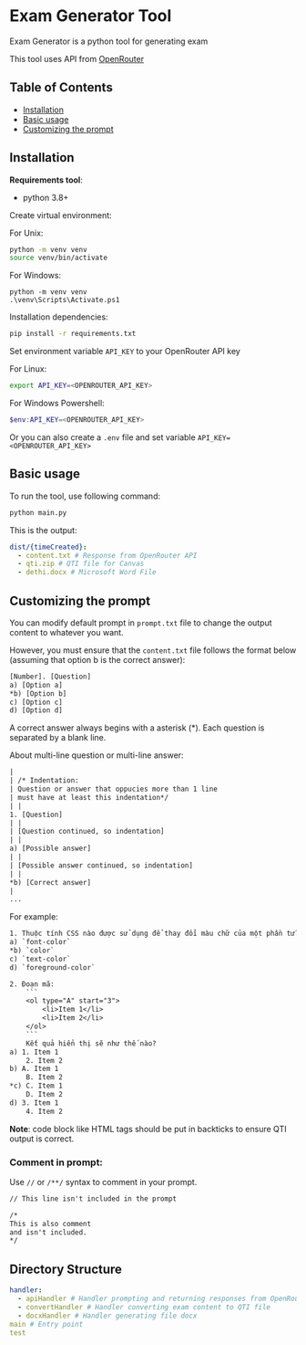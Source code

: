# Exam Generator Tool

Exam Generator is a python tool for generating exam

This tool uses API from [OpenRouter](https://openrouter.ai/)

## Table of Contents
- [Installation](#installation)
- [Basic usage](#basic-usage)
- [Customizing the prompt](#customizing-the-prompt)

## Installation

**Requirements tool**: 
- python 3.8+

Create virtual environment:

For Unix:
```bash
python -m venv venv
source venv/bin/activate
```

For Windows:
```
python -m venv venv
.\venv\Scripts\Activate.ps1
```

Installation dependencies:
```bash
pip install -r requirements.txt
```

Set environment variable `API_KEY` to your OpenRouter API key

For Linux:
```bash
export API_KEY=<OPENROUTER_API_KEY>
```

For Windows Powershell:
```powershell
$env:API_KEY=<OPENROUTER_API_KEY>
```

Or you can also create a `.env` file and set variable `API_KEY=<OPENROUTER_API_KEY>`

## Basic usage

To run the tool, use following command:
```bash
python main.py
```

This is the output:
```yaml
dist/{timeCreated}:
  - content.txt # Response from OpenRouter API
  - qti.zip # QTI file for Canvas
  - dethi.docx # Microsoft Word File
```

## Customizing the prompt

You can modify default prompt in `prompt.txt` file to change the output content to whatever you want. 

However, you must ensure that the `content.txt` file follows the format below (assuming that option b is the correct answer):

```txt
[Number]. [Question]
a) [Option a]
*b) [Option b]
c) [Option c]
d) [Option d]
```

A correct answer always begins with a asterisk (*). Each question is separated by a blank line.

About multi-line question or multi-line answer:

```txt
|
| /* Indentation:
| Question or answer that oppucies more than 1 line 
| must have at least this indentation*/
| |
1. [Question]
| |
| [Question continued, so indentation]
| |
a) [Possible answer]
| |
| [Possible answer continued, so indentation]
| |
*b) [Correct answer]
|
...
```

For example:

```txt
1. Thuộc tính CSS nào được sử dụng để thay đổi màu chữ của một phần tử?
a) `font-color`
*b) `color`
c) `text-color`
d) `foreground-color`

2. Đoạn mã:
	```
	<ol type="A" start="3">
		<li>Item 1</li>
		<li>Item 2</li>
	</ol>
	```
	Kết quả hiển thị sẽ như thế nào?
a) 1. Item 1
	2. Item 2
b) A. Item 1
	B. Item 2
*c) C. Item 1
	D. Item 2
d) 3. Item 1
	4. Item 2
```

**Note**: code block like HTML tags should be put in backticks to ensure QTI output is correct.

### Comment in prompt:

Use `//` or `/**/` syntax to comment in your prompt.

```txt
// This line isn't included in the prompt

/*
This is also comment 
and isn't included.
*/
```

## Directory Structure

```yaml
handler:
  - apiHandler # Handler prompting and returning responses from OpenRouter API
  - convertHandler # Handler converting exam content to QTI file
  - docxHandler # Handler generating file docx
main # Entry point
test
```